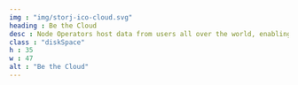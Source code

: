 ```yaml
---
img : "img/storj-ico-cloud.svg"
heading : Be the Cloud
desc : Node Operators host data from users all over the world, enabling a truly private, totally secure, and completely decentralized cloud solution.
class : "diskSpace"
h : 35
w : 47
alt : "Be the Cloud"
---
```

